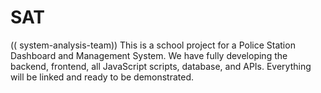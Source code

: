 # SAT
(( system-analysis-team)) This is a school project for a Police Station Dashboard and Management System. We have fully developing the backend, frontend, all JavaScript scripts, database, and APIs. Everything will be linked and ready to be demonstrated. 

